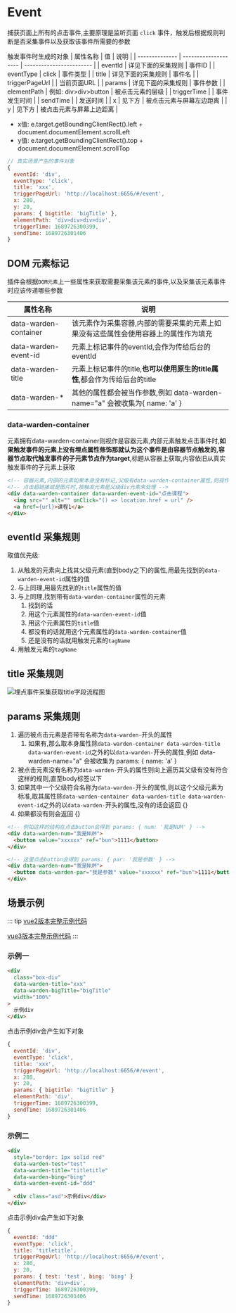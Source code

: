 # Event
捕获页面上所有的点击事件,主要原理是监听页面 `click` 事件，触发后根据规则判断是否采集事件以及获取该事件所需要的参数

触发事件时生成的对象
| 属性名称       | 值                   | 说明                     |
| -------------- | -------------------- | ------------------------ |
| eventId        | 详见下面的采集规则   | 事件ID                   |
| eventType      | click                | 事件类型                 |
| title          | 详见下面的采集规则   | 事件名                   |
| triggerPageUrl |                      | 当前页面URL              |
| params         | 详见下面的采集规则   | 事件参数                 |
| elementPath    | 例如: div>div>button | 被点击元素的层级         |
| triggerTime    |                      | 事件发生时间             |
| sendTime       |                      | 发送时间                 |
| x              | 见下方               | 被点击元素与屏幕左边距离 |
| y              | 见下方               | 被点击元素与屏幕上边距离 |

+ x值: e.target.getBoundingClientRect().left + document.documentElement.scrollLeft
+ y值: e.target.getBoundingClientRect().top + document.documentElement.scrollTop

``` js
// 真实场景产生的事件对象
{
  eventId: 'div',
  eventType: 'click',
  title: 'xxx',
  triggerPageUrl: 'http://localhost:6656/#/event',
  x: 280,
  y: 20,
  params: { bigtitle: 'bigTitle' },
  elementPath: 'div>div>div>div',
  triggerTime: 1689726300399,
  sendTime: 1689726301406
}
```

## DOM 元素标记
插件会根据`DOM元素`上一些属性来获取需要采集该元素的事件,以及采集该元素事件时应该传递哪些参数

| 属性名称              | 说明                                                                                |
| --------------------- | ----------------------------------------------------------------------------------- |
| data-warden-container | 该元素作为采集容器,内部的需要采集的元素上如果没有这些属性会使用容器上的属性作为填充 |
| data-warden-event-id  | 元素上标记事件的eventId,会作为传给后台的eventId                                     |
| data-warden-title     | 元素上标记事件的title,**也可以使用原生的title属性**,都会作为传给后台的title         |
| data-warden-*         | 其他的属性都会被当作参数,例如 data-warden-name="a" 会被收集为{ name: 'a' }          |

### data-warden-container
元素拥有data-warden-container则视作是容器元素,内部元素触发点击事件时,**如果触发事件的元素上没有埋点属性修饰那就认为这个事件是由容器节点触发的,容器节点取代触发事件的子元素节点作为target**,标题从容器上获取,内容依旧从真实触发事件的子元素上获取
``` html
<!-- 容器元素,内部的元素如果本身没有标记,父级有data-warden-container属性,则视作是由容器元素触发的事件 -->
<!-- 点击超链接或是图片时,按触发元素是父级div元素来处理 -->
<div data-warden-container data-warden-event-id="点击课程">
  <img src="" alt="" onClick="() => location.href = url" />
  <a href={url}>课程1</a>
</div>
```

## eventId 采集规则
取值优先级:
1. 从触发的元素向上找其父级元素(直到body之下)的属性,用最先找到的`data-warden-event-id`属性的值
2. 与上同理,用最先找到的`title`属性的值
3. 与上同理,找到带有`data-warden-container`属性的元素
   1. 找到的话
   2. 用这个元素属性的`data-warden-event-id`值
   3. 用这个元素属性的`title`值
   4. 都没有的话就用这个元素属性的`data-warden-container`值
   5. 还是没有的话就用触发元素的`tagName`
4. 用触发元素的`tagName`

## title 采集规则
![埋点事件采集获取title字段流程图](https://cdn.staticaly.com/gh/M-cheng-web/image-provider@main/web-tracing/埋点事件采集获取title字段流程图.35dg4pej3d40.png)

## params 采集规则
1. 遍历被点击元素是否带有名称为`data-warden-`开头的属性
   1. 如果有,那么取本身属性除`data-warden-container data-warden-title data-warden-event-id`之外的以`data-warden-`开头的属性,例如 data-warden-name="a" 会被收集为 params: { name: 'a' }
2. 被点击元素没有名称为`data-warden-`开头的属性则向上遍历其父级有没有符合这样的规则,直至body标签以下
3. 如果其中一个父级符合名称为`data-warden-`开头的属性,则以这个父级元素为标准,取其属性除`data-warden-container data-warden-title data-warden-event-id`之外的以`data-warden-`开头的属性,没有的话会返回 {}
4. 如果都没有则会返回 {}

``` html
<!-- 例如这样的结构在点击button会得到 params: { num: '我是NUM' } -->
<div data-warden-num="我是NUM">
  <button value="xxxxxx" ref="bun">1111</button>
</div>

<!-- 这里点击button会得到 params: { par: '我是参数' } -->
<div data-warden-num="我是NUM">
  <button data-warden-par="我是参数" value="xxxxxx" ref="bun">1111</button>
</div>
```

## 场景示例
::: tip
[vue2版本完整示例代码](https://github.com/M-cheng-web/web-tracing/blob/main/examples/vue2/src/views/event/index.vue)

[vue3版本完整示例代码](https://github.com/M-cheng-web/web-tracing/blob/main/examples/vue3/src/views/event/index.vue)
:::

### 示例一
``` html
<div
  class="box-div"
  data-warden-title="xxx"
  data-warden-bigTitle="bigTitle"
  width="100%"
>
  示例div
</div>
```

点击示例div会产生如下对象
``` js
{
  eventId: 'div',
  eventType: 'click',
  title: 'xxx',
  triggerPageUrl: 'http://localhost:6656/#/event',
  x: 280,
  y: 20,
  params: { bigtitle: "bigTitle" }
  elementPath: 'div',
  triggerTime: 1689726300399,
  sendTime: 1689726301406
}
```

### 示例二
``` html
<div
  style="border: 1px solid red"
  data-warden-test="test"
  data-warden-title="titletitle"
  data-warden-bing="bing"
  data-warden-event-id="ddd"
>
  <div class="asd">示例div</div>
</div>
```

点击示例div会产生如下对象
``` js
{
  eventId: "ddd"
  eventType: 'click',
  title: 'titletitle',
  triggerPageUrl: 'http://localhost:6656/#/event',
  x: 280,
  y: 20,
  params: { test: 'test', bing: 'bing' }
  elementPath: 'div>div',
  triggerTime: 1689726300399,
  sendTime: 1689726301406
}
```